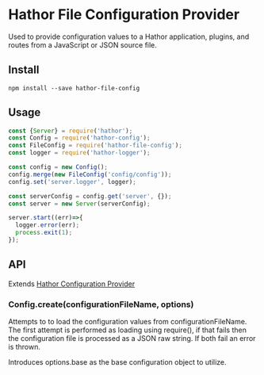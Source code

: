Hathor File Configuration Provider
===

Used to provide configuration values to a Hathor application, plugins, and routes from a JavaScript or JSON source file.

Install
---

```
npm install --save hathor-file-config
```

Usage
---

```js
const {Server} = require('hathor');
const Config = require('hathor-config');
const FileConfig = require('hathor-file-config');
const logger = require('hathor-logger');

const config = new Config();
config.merge(new FileConfig('config/config'));
config.set('server.logger', logger);

const serverConfig = config.get('server', {});
const server = new Server(serverConfig);

server.start((err)=>{
  logger.error(err);
  process.exit(1);
});
```

API
---

Extends [Hathor Configuration Provider](https://github.com/anarchistengineering/hathor-config)

### Config.create(configurationFileName, options)

Attempts to to load the configuration values from configurationFileName.  The first attempt is performed as loading using require(), if that fails then the configuration file is processed as a JSON raw string.  If both fail an error is thrown.

Introduces options.base as the base configuration object to utilize.

